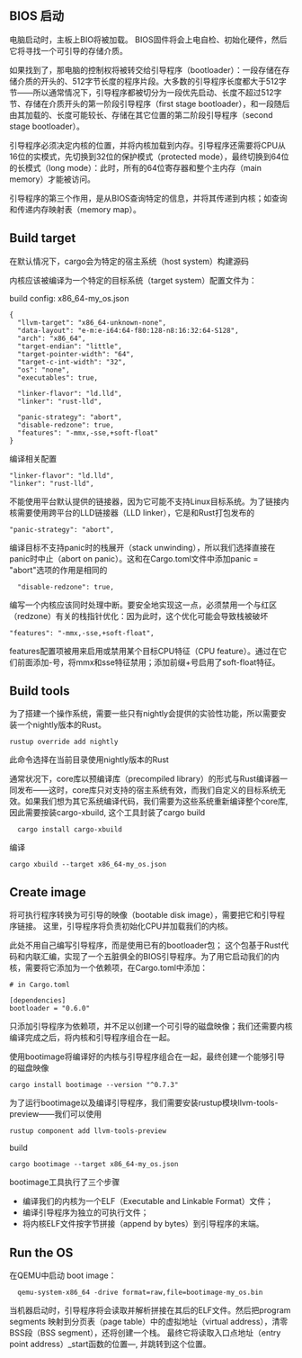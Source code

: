 
## BIOS 启动

电脑启动时，主板上BIO将被加载。 BIOS固件将会上电自检、初始化硬件，然后它将寻找一个可引导的存储介质。

如果找到了，那电脑的控制权将被转交给引导程序（bootloader）：一段存储在存储介质的开头的、512字节长度的程序片段。大多数的引导程序长度都大于512字节——所以通常情况下，引导程序都被切分为一段优先启动、长度不超过512字节、存储在介质开头的第一阶段引导程序（first stage bootloader），和一段随后由其加载的、长度可能较长、存储在其它位置的第二阶段引导程序（second stage bootloader）。

引导程序必须决定内核的位置，并将内核加载到内存。引导程序还需要将CPU从16位的实模式，先切换到32位的保护模式（protected mode），最终切换到64位的长模式（long mode）：此时，所有的64位寄存器和整个主内存（main memory）才能被访问。

引导程序的第三个作用，是从BIOS查询特定的信息，并将其传递到内核；如查询和传递内存映射表（memory map）。


## Build target
在默认情况下，cargo会为特定的宿主系统（host system）构建源码

内核应该被编译为一个特定的目标系统（target system）配置文件为：

build config: x86_64-my_os.json
```
{
  "llvm-target": "x86_64-unknown-none",
  "data-layout": "e-m:e-i64:64-f80:128-n8:16:32:64-S128",
  "arch": "x86_64",
  "target-endian": "little",
  "target-pointer-width": "64",
  "target-c-int-width": "32",
  "os": "none",
  "executables": true,

  "linker-flavor": "ld.lld",
  "linker": "rust-lld",
  
  "panic-strategy": "abort",
  "disable-redzone": true,
  "features": "-mmx,-sse,+soft-float"
}
```

编译相关配置
```
"linker-flavor": "ld.lld",
"linker": "rust-lld",
```
不能使用平台默认提供的链接器，因为它可能不支持Linux目标系统。为了链接内核需要使用跨平台的LLD链接器（LLD linker），它是和Rust打包发布的

```
"panic-strategy": "abort",
```
编译目标不支持panic时的栈展开（stack unwinding），所以我们选择直接在panic时中止（abort on panic）。这和在Cargo.toml文件中添加panic = "abort"选项的作用是相同的

```
  "disable-redzone": true,
```
编写一个内核应该同时处理中断。要安全地实现这一点，必须禁用一个与红区（redzone）有关的栈指针优化：因为此时，这个优化可能会导致栈被破坏

```
"features": "-mmx,-sse,+soft-float",
```
features配置项被用来启用或禁用某个目标CPU特征（CPU feature）。通过在它们前面添加-号，将mmx和sse特征禁用；添加前缀+号启用了soft-float特征。

## Build tools
为了搭建一个操作系统，需要一些只有nightly会提供的实验性功能，所以需要安装一个nightly版本的Rust。
```
rustup override add nightly
```
此命令选择在当前目录使用nightly版本的Rust

通常状况下，core库以预编译库（precompiled library）的形式与Rust编译器一同发布——这时，core库只对支持的宿主系统有效，而我们自定义的目标系统无效。如果我们想为其它系统编译代码，我们需要为这些系统重新编译整个core库, 因此需要按装cargo-xbuild, 这个工具封装了cargo build

```
  cargo install cargo-xbuild
```

编译
```
cargo xbuild --target x86_64-my_os.json
```

## Create image
将可执行程序转换为可引导的映像（bootable disk image），需要把它和引导程序链接。
这里，引导程序将负责初始化CPU并加载我们的内核。


此处不用自己编写引导程序，而是使用已有的bootloader包；
这个包基于Rust代码和内联汇编，实现了一个五脏俱全的BIOS引导程序。为了用它启动我们的内核，需要将它添加为一个依赖项，在Cargo.toml中添加：
```
# in Cargo.toml

[dependencies]
bootloader = "0.6.0"
```
只添加引导程序为依赖项，并不足以创建一个可引导的磁盘映像；我们还需要内核编译完成之后，将内核和引导程序组合在一起。

使用bootimage将编译好的内核与引导程序组合在一起，最终创建一个能够引导的磁盘映像
```
cargo install bootimage --version "^0.7.3"
```
为了运行bootimage以及编译引导程序，我们需要安装rustup模块llvm-tools-preview——我们可以使用
```
rustup component add llvm-tools-preview
```

build
```
cargo bootimage --target x86_64-my_os.json
```

bootimage工具执行了三个步骤
- 编译我们的内核为一个ELF（Executable and Linkable Format）文件；
- 编译引导程序为独立的可执行文件；
- 将内核ELF文件按字节拼接（append by bytes）到引导程序的末端。


## Run the OS
在QEMU中启动 boot image：
```
  qemu-system-x86_64 -drive format=raw,file=bootimage-my_os.bin
```
当机器启动时，引导程序将会读取并解析拼接在其后的ELF文件。然后把program segments 映射到分页表（page table）中的虚拟地址（virtual address），清零BSS段（BSS segment），还将创建一个栈。
最终它将读取入口点地址（entry point address）_start函数的位置—, 并跳转到这个位置。